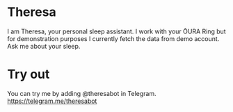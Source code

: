 # Theresa
I am Theresa, your personal sleep assistant. I work with your ŌURA Ring but for demonstration purposes I currently fetch the data from demo account. Ask me about your sleep.

# Try out
You can try me by adding @theresabot in Telegram. https://telegram.me/theresabot